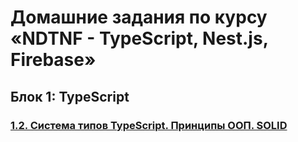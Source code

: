 # Домашние задания по курсу «NDTNF - TypeScript, Nest.js, Firebase»

## Блок 1: TypeScript
### [1.2. Система типов TypeScript. Принципы ООП. SOLID](ndse-library)
